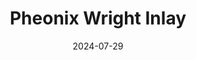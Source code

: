 ---
layout: project_post
title:  "Pheonix Wright Inlay"
date:   2024-07-29
start_date: 2024-07-13
completion_date: 2024-07-26
weaves: European 4-in-1
image_path: "/assets/images/posts/2024_07_29_pheonix_wright_inlay"
tags: project inlay colors ace_attorney
---
